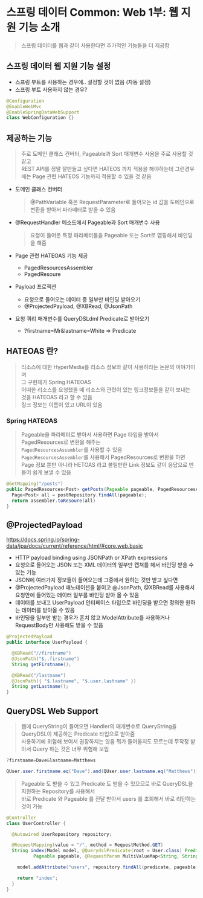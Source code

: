 # 스프링 데이터 Common: Web 1부: 웹 지원 기능 소개
> 스프링 데이터를 웹과 같이 사용한다면 추가적인 기능들을 더 제공함  

## 스프링 데이터 웹 지원 기능 설정
- 스프링 부트를 사용하는 경우에.. 설정할 것이 없음 (자동 설정)
- 스프링 부트 사용하지 않는 경우?
```java
@Configuration
@EnableWebMvc
@EnableSpringDataWebSupport
class WebConfiguration {}
```

## 제공하는 기능
> 주로 도메인 클래스 컨버터, Pageable과 Sort 매개변수 사용을 주로 사용할 것 같고  
> REST API를 정말 잘만들고 싶다면 HATEOS 까지 적용을 해야하는데 그런경우에는 Page 관련 HATEOS 기능까지 적용할 수 있을 것 같음  

- 도메인 클래스 컨버터  
  > @PathVariable 혹은 RequestParameter로 들어오는 id 값을 도메인으로 변환을 받아서 파라메터로 받을 수 있음  
- @RequestHandler 메소드에서 Pageable과 Sort 매개변수 사용  
  > 요청이 들어온 특정 파라메터들을 Pageable 또는 Sort로 맵핑해서 바인딩을 해줌  
- Page 관련 HATEOAS 기능 제공
  - PagedResourcesAssembler
  - PagedResoure
  
- Payload 프로젝션
  - 요청으로 들어오는 데이터 중 일부만 바인딩 받아오기
  - @ProjectedPayload, @XBRead, @JsonPath
- 요청 쿼리 매개변수를 QueryDSLdml Predicate로 받아오기
  - ?firstname=Mr&lastname=White => Predicate


## HATEOAS 란?
> 리소스에 대한 HyperMedia를 리소스 정보와 같이 사용하라는 논문의 이야기이며  
> 그 구현체가 Spring HATEOAS  
> 어떠한 리소스를 요청했을 때 리소스와 관련이 있는 링크정보들을 같이 보내는 것을 HATEOAS 라고 할 수 있음  
> 링크 정보는 이름이 있고 URL이 있음  

### Spring HATEOAS 
> Pageable을 파라메터로 받아서 사용하면 Page 타입을 받아서 PagedResources로 변환을 해주는   
> `PagedResourcesAssembler`를 사용할 수 있음  
> `PagedResourcesAssembler`를 사용해서 PagedResources로 변환을 하면  
> Page 정보 뿐만 아니라 HETOAS 라고 불릴만한 Link 정보도 같이 응답으로 만들어 쉽게 보낼 수 있음  

```java
@GetMapping("/posts")
public PagedResources<Post> getPosts(Pageable pageable, PagedResourcesAssembler assembler) {
  Page<Post> all = postRepository.findAll(pageable);
  return assembler.toResoure(all)
}
```

## @ProjectedPayload
https://docs.spring.io/spring-data/jpa/docs/current/reference/html/#core.web.basic 
- HTTP payload binding using JSONPath or XPath expressions  
- 요청으로 들어오는 JSON 또는 XML 데이터의 일부만 캡쳐를 해서 바인딩 받을 수 있는 기능  
- JSON에 여러가지 정보들이 들어오는데 그중에서 원하는 것만 받고 싶다면  
- @ProjectedPayload 애노테이션을 붙이고 @JsonPath, @XBRead를 사용해서 요청안에 들어있는 데이터 일부를 바인딩 받아 올 수 있음  
- 데이터를 보내고 UserPayload 인터페이스 타입으로 바인딩을 받으면 정의한 원하는 데이터를 받아올 수 있음  
- 바인딩을 일부만 받는 경우가 흔치 않고 ModelAttribute를 사용하거나 RequestBody만 사용해도 받을 수 있음
```java
@ProjectedPayload
public interface UserPayload {

  @XBRead("//firstname")
  @JsonPath("$..firstname")
  String getFirstname();

  @XBRead("/lastname")
  @JsonPath({ "$.lastname", "$.user.lastname" })
  String getLastname();
}
```

## QueryDSL Web Support
> 웹에 QueryString이 들어오면 Handler의 매개변수로 QueryString을 QueryDSL이 제공하는 Predicate 타입으로 받아줌  
> 사용하기에 위험해 보여서 권장하지는 않음 뭐가 들어올지도 모르는데 무작정 받아서 Query 하는 것은 너무 위험해 보임  
```java
?firstname=Dave&lastname=Matthews
```

```java
QUser.user.firstname.eq("Dave").and(QUser.user.lastname.eq("Matthews"))
```
  
> Pageable 도 받을 수 있고 Predicate 도 받을 수 있으므로 바로 QueryDSL을 지원하는 Repository를 사용해서  
> 바로 Predicate 와 Pageable 를 전달 받아서 users 를 조회해서 바로 리턴하는 것이 가능  
```java
@Controller
class UserController {

  @Autowired UserRepository repository;

  @RequestMapping(value = "/", method = RequestMethod.GET)
  String index(Model model, @QuerydslPredicate(root = User.class) Predicate predicate,    
          Pageable pageable, @RequestParam MultiValueMap<String, String> parameters) {

    model.addAttribute("users", repository.findAll(predicate, pageable));

    return "index";
  }
}
```